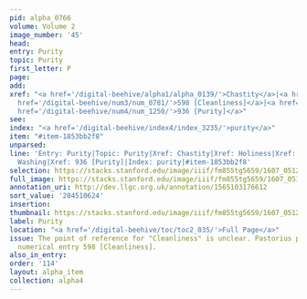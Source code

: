 ```yaml
---
pid: alpha_0766
volume: Volume 2
image_number: '45'
head:
entry: Purity
topic: Purity
first_letter: P
page:
add:
xref: "<a href='/digital-beehive/alpha1/alpha_0139/'>Chastity</a>|<a href='/digital-beehive/alpha2/alpha_0427/'>Holiness</a>|<a
  href='/digital-beehive/num3/num_0781/'>598 [Cleanliness]</a>|<a href='/digital-beehive/alpha5/alpha_1027/'>Washing</a>|<a
  href='/digital-beehive/num4/num_1250/'>936 [Purity]</a>"
see:
index: "<a href='/digital-beehive/index4/index_3235/'>purity</a>"
item: "#item-1853bb2f8"
unparsed:
line: 'Entry: Purity|Topic: Purity|Xref: Chastity|Xref: Holiness|Xref: 598 [Cleanliness]|Xref:
  Washing|Xref: 936 [Purity]|Index: purity|#item-1853bb2f8'
selection: https://stacks.stanford.edu/image/iiif/fm855tg5659/1607_0512/298,624,3079,392/full/0/default.jpg
full_image: https://stacks.stanford.edu/image/iiif/fm855tg5659/1607_0512/full/full/0/default.jpg
annotation_uri: http://dev.llgc.org.uk/annotation/1565103176612
sort_value: '204510624'
insertion:
thumbnail: https://stacks.stanford.edu/image/iiif/fm855tg5659/1607_0512/298,624,600,180/250,/0/default.jpg
label: Purity
location: "<a href='/digital-beehive/toc/toc2_035/'>Full Page</a>"
issue: The point of reference for "Cleanliness" is unclear. Pastorius perhaps means
  numerical entry 598 [Cleanliness].
also_in_entry:
order: '114'
layout: alpha_item
collection: alpha4
---
```

